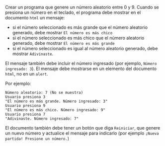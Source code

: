 Crear un programa que genere un número aleatorio entre 0 y 9. Cuando se presiona un número en el teclado, el programa debe mostrar en el documento `html` un mensaje:

- si el número seleccionado es más grande que el número aleatorio generado, debe mostrar `El número es más chico`
- si el número seleccionado es más chico que el número aleatorio generado, debe mostrar `El número es más grande`
- si el número seleccionado es igual al número aleatorio generado, debe mostrar `Adivinaste`.

El mensaje también debe incluir el número ingresado (por ejemplo, `Número ingresado: 3`). El mensaje debe mostrarse en un elemento del documento `html`, no en un `alert`.

Por ejemplo:

```
Número aleatorio: 7 (No se muestra)
Usuario presiona 3
"El número es más grande. Número ingresado: 3"
Usuario presiona 9
"El número es más chico. Número ingresado: 9"
Usuario presiona 7
"Adivinaste. Número ingresado: 7"
```

El documento también debe tener un botón que diga `Reiniciar`, que genere un nuevo número y actualice el mensaje para indicarlo (por ejemplo `¡Nueva partida! Presione un número.`)